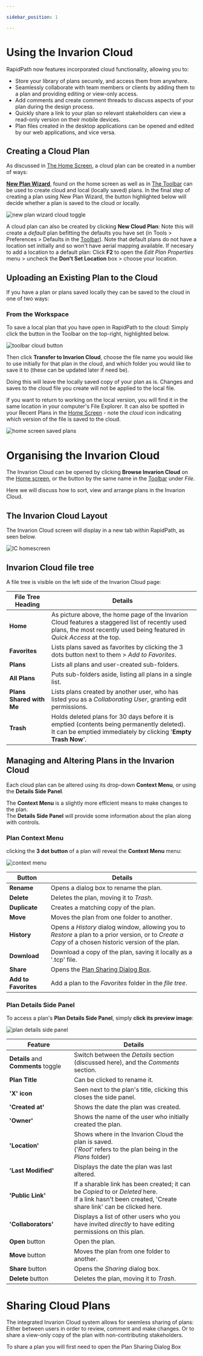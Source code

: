 ```yaml
---

sidebar_position: 1

---
```

# Using the Invarion Cloud

RapidPath now features incorporated cloud functionality, allowing you to:

- Store your library of plans securely, and access them from anywhere.
- Seamlessly collaborate with team members or clients by adding them to a plan and providing editing or view-only access.
- Add comments and create comment threads to discuss aspects of your plan during the design process.
- Quickly share a link to your plan so relevant stakeholders can view a read-only version on their mobile devices.
- Plan files created in the desktop applications can be opened and edited by our web applications, and vice versa.

## Creating a Cloud Plan

As discussed in [The Home Screen](/docs/rapidpath/the-home-screen-and-starting-a-plan/the-home-screen.md), a cloud plan can be created in a number of ways:

[**New Plan Wizard**](/docs/rapidpath/the-home-screen-and-starting-a-plan/the-new-plan-wizard.md), found on the home screen as well as in [The Toolbar](/docs/rapidpath/the-toolbar/the-toolbar.md) can be used to create cloud and local (locally saved) plans. In the final step of creating a plan using New Plan Wizard, the button highlighted below will decide whether a plan is saved to the cloud or locally.

![new plan wizard cloud toggle](./assets/ic-new-plan-wizard.jpg)

A cloud plan can also be created by clicking **New Cloud Plan**: Note this will create a *default* plan befitting the defaults you have set (in Tools > Preferences > Defaults in the [Toolbar](/docs/rapidpath/the-toolbar/the-toolbar.md)). Note that default plans do not have a location set initially and so won't have aerial mapping available. If necesary to add a location to a default plan: Click **F2** to open the *Edit Plan Properties* menu > uncheck the **Don't Set Location** box > choose your location.

## Uploading an Existing Plan to the Cloud

If you have a plan or plans saved locally they can be saved to the cloud in one of two ways:

### From the Workspace

To save a local plan that you have open in RapidPath to the cloud: Simply click the button in the Toolbar on the top-right, highlighted below.

![toolbar cloud button](./assets/ic-open-local-plan.png)

Then click **Transfer to Invarion Cloud**, choose the file name you would like to use initially for that plan in the cloud, and which folder you would like to save it to (these can be updated later if need be).

Doing this will leave the locally saved copy of your plan as is. Changes and saves to the cloud file you create will not be applied to the local file.

If you want to return to working on the local version, you will find it in the same location in your computer's File Explorer. It can also be spotted in your Recent Plans in the [Home Screen](/docs/rapidpath/the-home-screen-and-starting-a-plan/the-home-screen.md) - note the *cloud* icon indicating which version of the file is saved to the cloud.

![home screen saved plans](./assets/ic-homepage-cloud-copy.png)

# Organising the Invarion Cloud

The Invarion Cloud can be opened by clicking **Browse Invarion Cloud** on the [Home screen](/docs/rapidpath/the-home-screen-and-starting-a-plan/the-home-screen.md), or the button by the same name in the [Toolbar](/docs/rapidpath/the-toolbar/the-toolbar.md) under *File*.

Here we will discuss how to sort, view and arrange plans in the Invarion Cloud.

## The Invarion Cloud Layout

The Invarion Cloud screen will display in a new tab within RapidPath, as seen below.

![IC homescreen](./assets/ic-home-overview.jpg)

## Invarion Cloud file tree

A file tree is visible on the left side of the Invarion Cloud page:

|**File Tree Heading**|**Details**|
|-|-|
|**Home**| As picture above, the home page of the Invarion Cloud features a staggered list of recently used plans, the most recently used being featured in *Quick Access* at the top.|
|**Favorites**| Lists plans saved as favorites by clicking the 3 dots button next to them > *Add to Favorites*.|
|**Plans**| Lists all plans and user-created sub-folders.|
|**All Plans**| Puts sub-folders aside, listing all plans in a single list.|
|**Plans Shared with Me**| Lists plans created by another user, who has listed you as a *Collaborating User*, granting edit permissions.|
|**Trash**| Holds deleted plans for 30 days before it is emptied (contents being permanently deleted).<br />It can be emptied immediately by clicking '**Empty Trash Now**'.|

## Managing and Altering Plans in the Invarion Cloud

Each cloud plan can be altered using its drop-down **Context Menu**, or using the **Details Side Panel**.

The **Context Menu** is a slightly more efficient means to make changes to the plan. <br />The **Details Side Panel** will provide some information about the plan along with controls.

### Plan Context Menu

clicking the **3 dot button** of a plan will reveal the **Context Menu** menu:

![context menu](./assets/ic-home-plan-context-menu.jpg)

|**Button**|**Details**|
|-|-|
|**Rename**|Opens a dialog box to rename the plan.|
|**Delete**|Deletes the plan, moving it to *Trash*.|
|**Duplicate**|Creates a matching copy of the plan.|
|**Move**|Moves the plan from one folder to another.|
|**History**|Opens a *History* dialog window, allowing you to *Restore* a plan to a prior version, or to *Create a Copy* of a chosen historic version of the plan.|
|**Download**|Download a copy of the plan, saving it locally as a '.tcp' file.|
|**Share**|Opens the [Plan Sharing Dialog Box]().|
|**Add to Favorites**|Add a plan to the *Favorites* folder in the *file tree*.|

### Plan Details Side Panel

To access a plan's **Plan Details Side Panel**, simply **click its preview image**:

![plan details side panel](./assets/ic-home-right-side-plan-menu.jpg)

|**Feature**|**Details**|
|-|-|
|**Details** and **Comments** toggle|Switch between the *Details* section (discussed here), and the *Comments* section.|
|**Plan Title**|Can be clicked to rename it.|
|**'X' icon**|Seen next to the plan's title, clicking this closes the side panel.|
|**'Created at'**|Shows the date the plan was created.|
|**'Owner'**|Shows the name of the user who initially created the plan.|
|**'Location'**|Shows where in the Invarion Cloud the plan is saved.<br />('*Root*' refers to the plan being in the *Plans* folder)|
|**'Last Modified'**|Displays the date the plan was last altered.|
|**'Public Link'**|If a sharable link has been created; it can be *Copied* to or *Deleted* here.<br />If a link hasn't been created, 'Create share link' can be clicked here.|
|**'Collaborators'**|Displays a list of other users who you have invited *directly* to have editing permissions on this plan.|
|**Open** button|Open the plan.|
|**Move** button|Moves the plan from one folder to another.|
|**Share** button|Opens the *Sharing* dialog box.|
|**Delete** button|Deletes the plan, moving it to *Trash*.|

# Sharing Cloud Plans

The integrated Invarion Cloud system allows for seemless sharing of plans: Either between users in order to review, comment and make changes. Or to share a view-only copy of the plan with non-contributing stakeholders.

To share a plan you will first need to open the Plan Sharing Dialog Box

##
